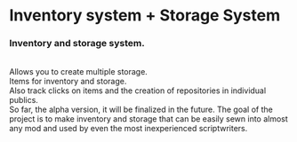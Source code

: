 # Inventory system + Storage System
<b><h3>Inventory and storage system.</h3></b>
<br>Allows you to create multiple storage.
<br>Items for inventory and storage.
<br>Also track clicks on items and the creation of repositories in individual publics.
<br>So far, the alpha version, it will be finalized in the future.
The goal of the project is to make inventory and storage that can be easily sewn into almost any mod and used by even the most inexperienced scriptwriters.
